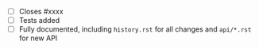 <!-- Feel free to remove check-list items aren't relevant to your change -->

 - [ ] Closes #xxxx
 - [ ] Tests added
 - [ ] Fully documented, including `history.rst` for all changes and `api/*.rst` for new API